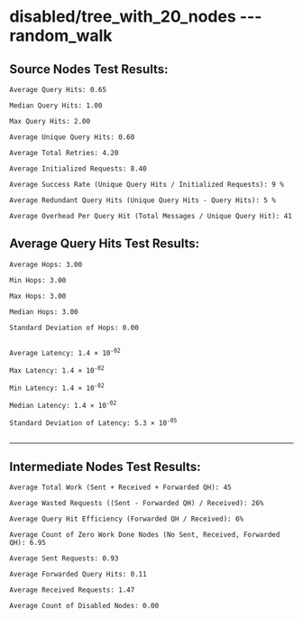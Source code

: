 # disabled/tree_with_20_nodes --- random_walk
## Source Nodes Test Results:
	Average Query Hits: 0.65

	Median Query Hits: 1.00

	Max Query Hits: 2.00

	Average Unique Query Hits: 0.60

	Average Total Retries: 4.20

	Average Initialized Requests: 8.40

	Average Success Rate (Unique Query Hits / Initialized Requests): 9 %

	Average Redundant Query Hits (Unique Query Hits - Query Hits): 5 %

	Average Overhead Per Query Hit (Total Messages / Unique Query Hit): 41



## Average Query Hits Test Results:
<pre><code>Average Hops: 3.00

Min Hops: 3.00

Max Hops: 3.00

Median Hops: 3.00

Standard Deviation of Hops: 0.00


Average Latency: 1.4 × 10<sup>-02</sup>

Max Latency: 1.4 × 10<sup>-02</sup>

Min Latency: 1.4 × 10<sup>-02</sup>

Median Latency: 1.4 × 10<sup>-02</sup>

Standard Deviation of Latency: 5.3 × 10<sup>-05</sup>

</code></pre>

---------------------------------------------
## Intermediate Nodes Test Results:

	Average Total Work (Sent + Received + Forwarded QH): 45

	Average Wasted Requests ((Sent - Forwarded QH) / Received): 26%

	Average Query Hit Efficiency (Forwarded QH / Received): 6%

	Average Count of Zero Work Done Nodes (No Sent, Received, Forwarded QH): 6.95

	Average Sent Requests: 0.93

	Average Forwarded Query Hits: 0.11

	Average Received Requests: 1.47

	Average Count of Disabled Nodes: 0.00


